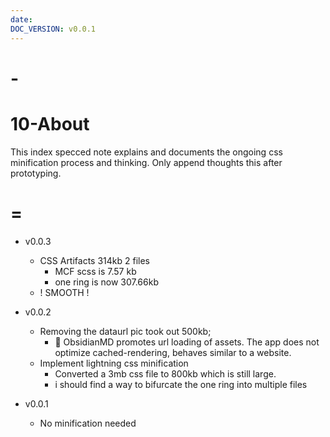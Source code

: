 ```yaml
---
date: 
DOC_VERSION: v0.0.1
---
```


# -

# 10-About

This index specced note explains and documents the ongoing css minification process and thinking. Only append thoughts this after prototyping.

# =

* v0.0.3

  * CSS Artifacts 314kb 2 files
    * MCF scss is 7.57 kb
    * one ring is now 307.66kb
  * ! SMOOTH !
* v0.0.2
  * Removing the dataurl pic took out 500kb;
    * 🤔 ObsidianMD promotes url loading of assets. The app does not optimize cached-rendering, behaves similar to a website.
  * Implement lightning css minification
    * Converted a 3mb css file to 800kb which is still large.
    * i should find a way to bifurcate the one ring into multiple files
* v0.0.1
  * No minification needed
